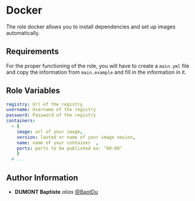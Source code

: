 Docker
=========

The role docker allows you to install dependencies and set up images automatically.

Requirements
------------

For the proper functioning of the role, you will have to create a `main.yml` file and copy the information from `main.example` and fill in the information in it.

Role Variables
--------------

````yml
registry: Url of the registry 
username: Username of the registry
password: Password of the registry
containers:
  - { 
    image: url of your image,
    version: lasted or name of your image vesion,
    name: name of your container  ,
    ports: ports to be published ex: "80:80"
    }
  # ...
````

Author Information
------------------
* **DUMONT Baptiste** _alias_ [@BaptDu](https://github.com/BaptDu)
